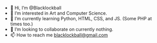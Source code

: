 - 👋 Hi, I’m @Blacklockball
- 👀 I’m interested in Art and Computer Science.
- 🌱 I’m currently learning Python, HTML, CSS, and JS. (Some PHP at times too.)
- 💞️ I’m looking to collaborate on currently nothing.
- 📫 How to reach me blacklockball@gmail.com
